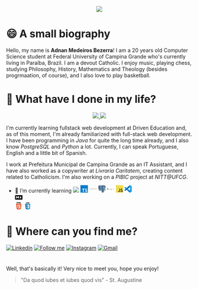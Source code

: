 <div align="center">
    <img src="https://i.imgur.com/qW6chYg.png">
</div>

# :smile: A small biography 
Hello, my name is **Adnan Medeiros Bezerra**! I am a 20 years old Computer Science student at Federal University of Campina
Grande who's currently living in Paraíba, Brazil. I am a devout Catholic. I enjoy music, playing chess, studying 
Philosophy, History, Mathematics and Theology (besides progrmaation, of course), and I also love to play basketball. 

# :thinking: What have I done in my life?

<div align="center">
  <a href="https://github.com/adnanbezerra">
  <img height="180em" src="https://github-readme-stats.vercel.app/api?username=adnanbezerra&show_icons=true&theme=dark&include_all_commits=true&count_private=true"/>
  <img height="180em" src="https://github-readme-stats.vercel.app/api/top-langs/?username=adnanbezerra&layout=compact&langs_count=7&theme=dark"/>
  </a>
</div>

I'm currently learning fullstack web development at Driven Education and, as of this moment, I'm already familiarized with full-stack web development.
I have been programming in *Java* for quite the long time already, and I also know *PostgreSQL* and *Python* a lot.
Currently, I can speak Portuguese, English and a little bit of Spanish. 

I work at Prefeitura Municipal de Campina Grande as an IT Assistant, and I have also worked as a copywriter at *Livraria Caritatem*, creating content related to Catholicism. I'm also working on a *PIBIC* project at *NITT@UFCG*.

- 🌱 I’m currently learning <code><img height="20" src="https://img.icons8.com/office/344/react.png"></code>
<code><img height="20" src="https://raw.githubusercontent.com/github/explore/80688e429a7d4ef2fca1e82350fe8e3517d3494d/topics/typescript/typescript.png"></code>
<code><img height="20" src="https://raw.githubusercontent.com/github/explore/80688e429a7d4ef2fca1e82350fe8e3517d3494d/topics/express/express.png"></code>
<code><img height="20" src="https://raw.githubusercontent.com/github/explore/80688e429a7d4ef2fca1e82350fe8e3517d3494d/topics/postgresql/postgresql.png"></code>
<code><img height="20" src="https://raw.githubusercontent.com/github/explore/80688e429a7d4ef2fca1e82350fe8e3517d3494d/topics/mongodb/mongodb.png"></code>
<code><img height="20" src="https://raw.githubusercontent.com/github/explore/80688e429a7d4ef2fca1e82350fe8e3517d3494d/topics/javascript/javascript.png"></code>
<code><img height="20" src="https://raw.githubusercontent.com/github/explore/80688e429a7d4ef2fca1e82350fe8e3517d3494d/topics/visual-studio-code/visual-studio-code.png"></code>
<code> <img height = "20" src = "https://raw.githubusercontent.com/github/explore/80688e429a7d4ef2fca1e82350fe8e3517d3494d/topics/markdown/markdown.png"> </code>
<code><img height="20" src="https://raw.githubusercontent.com/github/explore/80688e429a7d4ef2fca1e82350fe8e3517d3494d/topics/html/html.png"></code>
<code><img height="20" src="https://raw.githubusercontent.com/github/explore/80688e429a7d4ef2fca1e82350fe8e3517d3494d/topics/css/css.png"></code>

# :monocle_face: Where can you find me? 
[![Linkedin](https://img.shields.io/badge/-LinkedIn-blue?style=flat&logo=Linkedin&logoColor=white)](https://www.linkedin.com/in/adnan-bezerra-374134220/)
[<img src="https://img.shields.io/github/followers/adnanbezerra?label=follow&style=social" height="22" title="Follow me" />](https://github.com/adnanbezerra) 
[![Instagram](https://img.shields.io/badge/-Instagram-c13584?style=flat&labelColor=c13584&logo=instagram&logoColor=white)](https://www.instagram.com/adnanbezerra)
[![Gmail](https://img.shields.io/badge/-Gmail-c14438?style=flat&logo=Gmail&logoColor=white)](mailto:adnanbezerra@gmail.com)

#

Well, that's basically it! Very nice to meet you, hope you enjoy!
> "Da quod iubes et iubes quod vis" - St. Augustine

<!---
adnanbezerra/adnanbezerra is a ✨ special ✨ repository because its `README.md` (this file) appears on your GitHub profile.
You can click the Preview link to take a look at your changes.
--->
